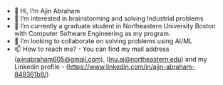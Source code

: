 - 👋 Hi, I’m Ajin Abraham
- 👀 I’m interested in brainstorming and solving Industrial problems
- 🌱 I’m currently a graduate student in Northeastern University Boston with Computer Software Engineering as my program.
- 💞️ I’m looking to collaborate on solving problems using AI/ML
- 📫 How to reach me? - You can find my mail address (ajinabraham605@gmail.com), (lnu.aj@northeastern.edu) and my Linkedin profile - (https://www.linkedin.com/in/ajin-abraham-849361b8/)

<!---
ajinabraham123/ajinabraham123 is a ✨ special ✨ repository because its `README.md` (this file) appears on your GitHub profile.
You can click the Preview link to take a look at your changes.
--->
